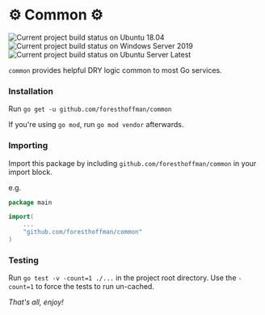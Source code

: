 # ⚙️ Common ⚙️

![Current project build status on Ubuntu 18.04](https://github.com/foresthoffman/common/actions/workflows/go-ubuntu-18.04.yml/badge.svg)
![Current project build status on Windows Server 2019](https://github.com/foresthoffman/common/actions/workflows/go-windows-2019.yml/badge.svg)
![Current project build status on Ubuntu Server Latest](https://github.com/foresthoffman/common/actions/workflows/go-windows-latest.yml/badge.svg)

`common` provides helpful DRY logic common to most Go services.

### Installation

Run `go get -u github.com/foresthoffman/common`

If you're using `go mod`, run `go mod vendor` afterwards.

### Importing

Import this package by including `github.com/foresthoffman/common` in your import block.

e.g.

```go
package main

import(
    ...
    "github.com/foresthoffman/common"
)
```

### Testing

Run `go test -v -count=1 ./...` in the project root directory. Use the `-count=1` to force the tests to run un-cached.

_That's all, enjoy!_